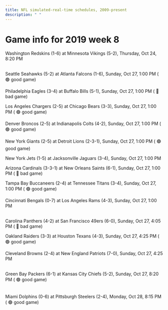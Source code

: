 ```yaml
---
title: NFL simulated-real-time schedules, 2009-present
description: " "
---
```


# Game info for 2019 week 8

Washington Redskins (1-6) at Minnesota Vikings (5-2), Thursday, Oct 24, 8:20 PM

<br/>Seattle Seahawks (5-2) at Atlanta Falcons (1-6), Sunday, Oct 27, 1:00 PM (	:green_circle: good game)

Philadelphia Eagles (3-4) at Buffalo Bills (5-1), Sunday, Oct 27, 1:00 PM (	:red_circle: bad game)

Los Angeles Chargers (2-5) at Chicago Bears (3-3), Sunday, Oct 27, 1:00 PM (	:green_circle: good game)

Denver Broncos (2-5) at Indianapolis Colts (4-2), Sunday, Oct 27, 1:00 PM (	:green_circle: good game)

New York Giants (2-5) at Detroit Lions (2-3-1), Sunday, Oct 27, 1:00 PM (	:green_circle: good game)

New York Jets (1-5) at Jacksonville Jaguars (3-4), Sunday, Oct 27, 1:00 PM

Arizona Cardinals (3-3-1) at New Orleans Saints (6-1), Sunday, Oct 27, 1:00 PM (	:red_circle: bad game)

Tampa Bay Buccaneers (2-4) at Tennessee Titans (3-4), Sunday, Oct 27, 1:00 PM (	:green_circle: good game)

Cincinnati Bengals (0-7) at Los Angeles Rams (4-3), Sunday, Oct 27, 1:00 PM

<br/>Carolina Panthers (4-2) at San Francisco 49ers (6-0), Sunday, Oct 27, 4:05 PM (	:red_circle: bad game)

Oakland Raiders (3-3) at Houston Texans (4-3), Sunday, Oct 27, 4:25 PM (	:green_circle: good game)

Cleveland Browns (2-4) at New England Patriots (7-0), Sunday, Oct 27, 4:25 PM

<br/>Green Bay Packers (6-1) at Kansas City Chiefs (5-2), Sunday, Oct 27, 8:20 PM (	:green_circle: good game)

<br/>Miami Dolphins (0-6) at Pittsburgh Steelers (2-4), Monday, Oct 28, 8:15 PM (	:green_circle: good game)

